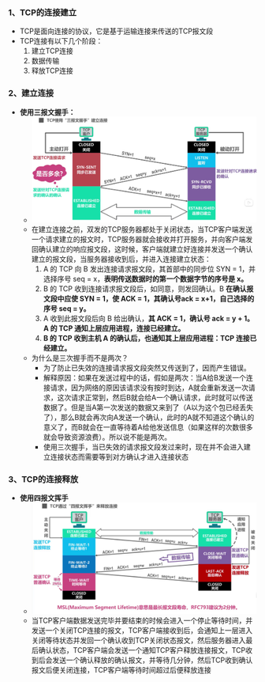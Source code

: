 ### 1、TCP的连接建立
+ TCP是面向连接的协议，它是基于运输连接来传送的TCP报文段
+ TCP连接有以下几个阶段：
	1. 建立TCP连接
	2. 数据传输
	3. 释放TCP连接
### 2、建立连接
+ **使用三报文握手：**
	+ ![换算单位](计算机网络/imgs/5.8(1).png)
	+ 在建立连接之前，双发的TCP服务器都处于关闭状态，当TCP客户端发送一个请求建立的报文时，TCP服务器就会接收并打开服务，并向客户端发回确认建立的响应报文段，这时候，客户端就建立好连接并发送一个确认建立的报文段，当服务器接收到后，并进入连接建立状态：
		1.  A 的 TCP 向 B 发出连接请求报文段，其首部中的同步位 SYN = 1，并选择序号 seq = x，**表明传送数据时的第一个数据字节的序号是 x。**
		2.  B 的 TCP 收到连接请求报文段后，如同意，则发回确认。B **在确认报文段中应使 SYN = 1，使 ACK = 1，其确认号ack = x+1，自己选择的序号 seq = y。**
		3.  A 收到此报文段后向 B 给出确认，**其 ACK = 1，确认号 ack = y + 1。A 的 TCP 通知上层应用进程，连接已经建立。**
		4.  **B 的 TCP 收到主机 A 的确认后，也通知其上层应用进程：TCP 连接已经建立。**
	+ <font>为什么是三次握手而不是两次？</font>
		+  为了防止已失效的连接请求报文段突然又传送到了，因而产生错误。
		+ 解释原因：如果在发送过程中的话，假如是两次：当A给B发送一个连接请求，因为网络的原因该请求没有按时到达，A就会重新发送一次请求，这次请求正常到，然后B就会给A一个确认请求，此时就可以传送数据了。但是当A第一次发送的数据又来到了（A以为这个包已经丢失了），那么B就会再次向A发送一个确认，此时的A就不知道这个确认的意义了，而B就会在一直等待着A给他发送信息（如果这样的次数很多就会导致资源浪费）。所以说不能是两次。
		+ 使用三次握手，当已失效的请求报文段发过来时，现在并不会进入建立连接状态而需要等到对方确认才进入连接状态
### 3、TCP的连接释放
+ **使用四报文挥手**
	+ ![换算单位](计算机网络/imgs/5.8(2).png)
	+ 当TCP客户端数据发送完毕并要结束的时候会进入一个停止等待时间，并发送一个关闭TCP连接的报文，TCP客户端接收到后，会通知上一层进入关闭等待状态并发回一个确认收到TCP关闭状态报文，然后服务器进入最后确认状态，TCP客户端会发送一个通知TCP客户释放连接报文，TCP收到后会发送一个确认释放的确认报文，并等待几分钟，然后TCP收到确认报文后便关闭连接，TCP客户端等待时间超过后便释放连接
